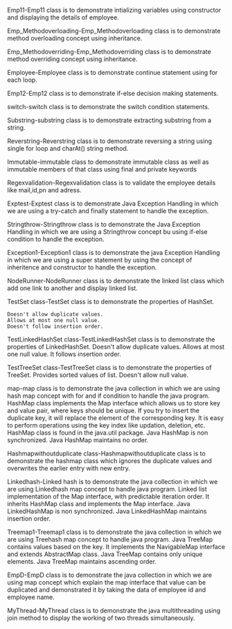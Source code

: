 Emp11-Emp11 class is to demonstrate intializing variables using constructor and displaying the details of employee.


Emp_Methodoverloading-Emp_Methodoverloading class is to demonstrate method overloading concept using inheritance.


Emp_Methodoverriding-Emp_Methodoverriding class is to demonstrate method overriding concept using inheritance.


Employee-Employee class is to demonstrate continue statement using for each loop.


Emp12-Emp12 class is to demonstrate if-else decision making statements.


switch-switch class is to demonstrate the switch condition statements.


Substring-substring class is to demonstrate extracting substring from a string. 


Reverstring-Reverstring class is to demonstrate reversing a string using single for loop and charAt() string method.


Immutable-immutable class to demonstrate immutable class as well as immutable members of that class using final and private keywords


Regexvalidation-Regexvalidation class is to validate the employee details like mail,id,pn and adress.


Exptest-Exptest class is to demonstrate Java Exception Handling in which we are using a try-catch and finally statement to handle the exception.


Stringthrow-Stringthrow class is to demonstrate the Java Exception Handling in which we are using a Stringthrow concept bu using if-else condition to handle the exception.


Exception1-Exception1 class is to demonstrate the java Exception Handling in which we are using a super statement by using the concept of inheritence and constructor to handle the exception.


NodeRunner-NodeRunner class is to demonstrate the linked list class which add one link to another and display linked list.



TestSet class-TestSet class is to demonstrate the properties of HashSet.

    Doesn't allow duplicate values.
    Allows at most one null value.
    Doesn't follow insertion order.
    
    
    
TestLinkedHashSet class-TestLinkedHashSet class is to demonstrate the properties of LinkedHashSet.
    Doesn't allow duplicate values.
    Allows at most one null value.
    It follows insertion order.
    
    
    
TestTreeSet class-TestTreeSet class is to demonstrate the properties of TreeSet.
    Provides sorted values of list.
    Doesn't allow null value.


map-map class is to demonstrate the java collection in which  we are using hash map concept with for and if condition to handle the java program.
HashMap class implements the Map interface which allows us to store key and value pair, where keys should be unique. If you try to insert the duplicate key, it will replace the element of the corresponding key. It is easy to perform operations using the key index like updation, deletion, etc. HashMap class is found in the java.util package.
Java HashMap is non synchronized.
Java HashMap maintains no order.


Hashmapwithoutduplicate class-Hashmapwithoutduplicate class is to demonstrate the hashmap class which ignores the duplicate values and overwrites the earlier entry with new entry.


Linkedhash-Linked hash is to demonstrate the java collection in which we are using Linkedhash map concept to handle java program.
Linked list implementation of the Map interface, with predictable iteration order. It inherits HashMap class and implements the Map interface.
Java LinkedHashMap is non synchronized.
Java LinkedHashMap maintains insertion order.



Treemap1-Treemap1 class is to demonstrate the java collection in which we are using Treehash map concept to handle java program.
Java TreeMap contains values based on the key. It implements the NavigableMap interface and extends AbstractMap class.
Java TreeMap contains only unique elements.
Java TreeMap maintains ascending order.


EmpD-EmpD class is to demonstrate the java collection in which we are using map concept which explain the map interface  that value can be duplicated and demonstrated it by taking the data of employee id and employee name.


MyThread-MyThread class is to demonstrate the java multithreading using join method to display the working of two threads simultaneously. 









